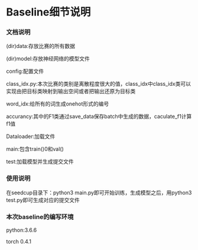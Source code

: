 # Baseline细节说明
### 文档说明
(dir)data:存放比赛的所有数据

(dir)model:存放神经网络的模型文件

config:配置文件

class_idx.py:本次比赛的类别是离散程度很大的值，class_idx中class_idx类可以实现由把目标类映射到输出空间或者把输出还原为目标类

word_idx:给所有的词生成onehot形式的编号

accurancy:其中的F1类通过save_data保存batch中生成的数据，caculate_f1计算f1值

Dataloader:加载文件

main:包含train()0和val()

test:加载模型并生成提交文件
### 使用说明
在seedcup目录下：python3 main.py即可开始训练，生成模型之后，用python3 test.py即可生成对应的提交文件
### 本次baseline的编写环境
python:3.6.6

torch 0.4.1
